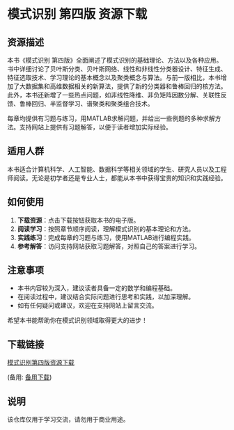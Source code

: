 # 模式识别 第四版 资源下载

## 资源描述

本书《模式识别 第四版》全面阐述了模式识别的基础理论、方法以及各种应用。书中详细讨论了贝叶斯分类、贝叶斯网络、线性和非线性分类器设计、特征生成、特征选取技术、学习理论的基本概念以及聚类概念与算法。与前一版相比，本书增加了大数据集和高维数据相关的新算法，提供了新的分类器和鲁棒回归的核方法。此外，本书还新增了一些热点问题，如非线性降维、非负矩阵因数分解、关联性反馈、鲁棒回归、半监督学习、谱聚类和聚类组合技术。

每章均提供有习题与练习，用MATLAB求解问题，并给出一些例题的多种求解方法。支持网站上提供有习题解答，以便于读者增加实际经验。

## 适用人群

本书适合计算机科学、人工智能、数据科学等相关领域的学生、研究人员以及工程师阅读。无论是初学者还是专业人士，都能从本书中获得宝贵的知识和实践经验。

## 如何使用

1. **下载资源**：点击下载按钮获取本书的电子版。
2. **阅读学习**：按照章节顺序阅读，理解模式识别的基本理论和方法。
3. **实践练习**：完成每章的习题与练习，使用MATLAB进行编程实践。
4. **参考解答**：访问支持网站获取习题解答，对照自己的答案进行学习。

## 注意事项

- 本书内容较为深入，建议读者具备一定的数学和编程基础。
- 在阅读过程中，建议结合实际问题进行思考和实践，以加深理解。
- 如有任何疑问或建议，欢迎在支持网站上留言交流。

希望本书能帮助你在模式识别领域取得更大的进步！

## 下载链接
[模式识别第四版资源下载](https://pan.quark.cn/s/11d02583335e) 

(备用: [备用下载](https://pan.baidu.com/s/1PUS6bBZZ1CNXlBkxhHSz7A?pwd=1234))

## 说明

该仓库仅用于学习交流，请勿用于商业用途。
